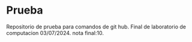 # Prueba
Repositorio de prueba para comandos de git hub.
Final de laboratorio de computacion 03/07/2024.
nota final:10.


